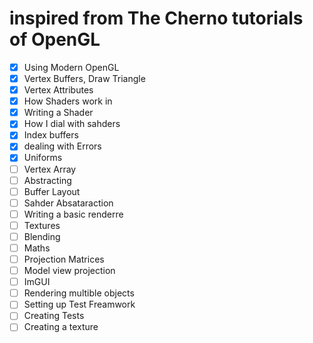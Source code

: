 # inspired from The Cherno tutorials of OpenGL

- [x] Using Modern OpenGL
- [x] Vertex Buffers, Draw Triangle
- [x] Vertex Attributes
- [x] How Shaders work in
- [x] Writing a Shader
- [x] How I dial with sahders
- [x] Index buffers
- [x] dealing with Errors
- [x] Uniforms
- [ ] Vertex Array
- [ ] Abstracting 
- [ ] Buffer Layout
- [ ] Sahder Absataraction
- [ ] Writing a basic renderre
- [ ] Textures
- [ ] Blending
- [ ] Maths
- [ ] Projection Matrices
- [ ] Model view projection
- [ ] ImGUI
- [ ] Rendering multible objects
- [ ] Setting up Test Freamwork
- [ ] Creating Tests
- [ ] Creating a texture

